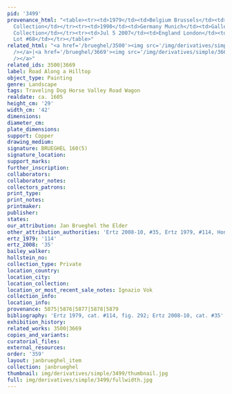 ```yaml
---
pid: '3499'
provenance_html: "<table><tr><td>1979</td><td>Belgium Brussels</td><td>Brauwens Collection</td></tr><tr><td>1979</td><td>Belgium</td><td>Private
  Collection</td></tr><tr><td>1990</td><td>Germany Munich</td><td>Gallery Bernheimer</td></tr><tr><td>1990</td><td>Italy</td><td>Private
  Collection</td></tr><tr><td>Jul 5 2007</td><td>England London</td><td>Sale Christie's
  Lot #68</td></tr></table>"
related_html: "<a href='/brueghel/3500'><img src='/img/derivatives/simple/3500/thumbnail.jpg'
  /></a>|<a href='/brueghel/3669'><img src='/img/derivatives/simple/3669/thumbnail.jpg'
  /></a>"
related_ids: 3500|3669
label: Road Along a Hilltop
object_type: Painting
genre: Landscape
tags: Traveling Dog Horse Valley Road Wagon
realdate: ca. 1605
height_cm: '29'
width_cm: '42'
dimensions:
diameter_cm:
plate_dimensions:
support: Copper
drawing_medium:
signature: BRUEGHEL 160(5)
signature_location:
support_marks:
further_inscription:
collaborators:
collaborator_notes:
collectors_patrons:
print_type:
print_notes:
printmaker:
publisher:
states:
our_attribution: Jan Brueghel the Elder
other_attribution_authorities: 'Ertz 2008-10, #35, Ertz 1979, #114, Honig database'
ertz_1979: '114'
ertz_2008: '35'
bailey_walker:
hollstein_no:
collection_type: Private
location_country:
location_city:
location_collection:
location_or_most_recent_sale_notes: Ignazio Vok
collection_info:
location_info:
provenance: 5875|5876|5877|5878|5879
bibliography: 'Ertz 1979, cat. #114, fig. 292; Ertz 2008-10, cat. #35'
exhibition_history:
related_works: 3500|3669
copies_and_variants:
curatorial_files:
external_resources:
order: '359'
layout: janbrueghel_item
collection: janbrueghel
thumbnail: img/derivatives/simple/3499/thumbnail.jpg
full: img/derivatives/simple/3499/fullwidth.jpg
---
```

